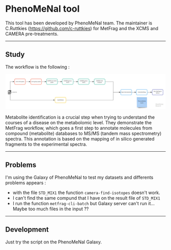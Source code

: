 # PhenoMeNal tool
This tool has been developed by PhenoMeNal team. The maintainer is C.Ruttkies (https://github.com/c-ruttkies) for MetFrag and the XCMS and CAMERA pre-treatments.

***
## Study
The workflow is the following :

![Workflow PhenoMeNal](https://github.com/jsaintvanne/MyMSMSstudy/blob/develop/PheNoMeNal/Workflow%20for%20MSMS%20-%20PhenoMeNal%20Workflow.jpg?raw=true)

Metabolite identification is a crucial step when trying to understand the courses of a disease on the metabolomic level. They demonstrate the MetFrag workflow, which goes a first step to annotate molecules from compound (metabolite) databases to MS/MS (tandem mass spectrometry) spectra. This annotation is based on the mapping of in silico generated fragments to the experimental spectra.


***
## Problems
I'm using the Galaxy of PhenoMeNal to test my datasets and differents problems appears :
- with the file `STD_MIX1` the function `camera-find-isotopes` doesn't work.
- I can't find the same compund that I have on the result file of `STD_MIX1`
- I run the function `metfrag-cli-batch` but Galaxy server can't run it... Maybe too much files in the input ??


***
## Development
Just try the script on the PhenoMeNal Galaxy.
